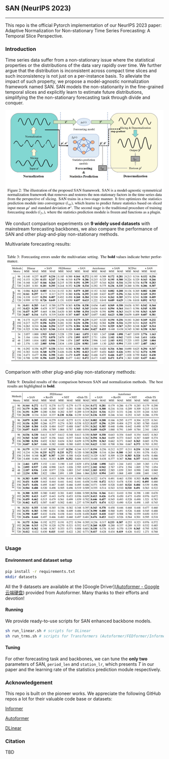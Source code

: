 ## SAN (NeurIPS 2023)

---

This repo is the official Pytorch implementation of our NeurIPS 2023 paper: Adaptive Normalization for Non-stationary Time Series Forecasting: A Temporal Slice Perspective.

### Introduction

Time series data suffer from a non-stationary issue where the statistical properties or the distributions of the data vary rapidly over time. We further argue that the distribution is inconsistent across compact time slices and such inconsistency is not just on a per-instance basis. To alleviate the impact of such property, we propose a model-agnostic normalization framework named SAN. SAN models the non-stationarity in the fine-grained  temporal slices and explicitly learn to estimate future distributions, simplifying the the non-stationary forecasting task through divide and conquer.

![framework](figs/framework.png)

We conduct comparison experiments on **9 widely used datasets** with mainstream forecasting backbones, we also compare the performance of SAN and other plug-and-play non-stationary methods.

Multivariate forecasting results:

![multivariate](figs/multivariate.png)

Comparison with other plug-and-play non-stationary methods:

![compare](figs/compare.png)

### Usage

#### Environment and dataset setup

```bash
pip install -r requirements.txt
mkdir datasets
```

All the 9 datasets are available at the [Google Driver]([Autoformer - Google 云端硬盘](https://drive.google.com/drive/folders/1ZOYpTUa82_jCcxIdTmyr0LXQfvaM9vIy)) provided from Autoformer. Many thanks to their efforts and devotion!

#### Running

We provide ready-to-use scripts for SAN enhanced backbone models.

```bash
sh run_linear.sh # scripts for DLinear
sh run_trms.sh # scripts for Transformers (Autoformer/FEDformer/Informer/Transformer)
```

#### Tuning

For other forecasting task and backbones, we can tune the **only two** parameters of SAN, `period_len` and `station_lr`, which presents $T$ in our paper and the learning rate of the statistics prediction module respectively. 

### Acknowledgement

This repo is built on the pioneer works. We appreciate the following GitHub repos a lot for their valuable code base or datasets:

[Informer](https://github.com/zhouhaoyi/Informer2020)

[Autoformer](https://github.com/thuml/Autoformer)

[DLinear](https://github.com/cure-lab/LTSF-Linear)

### Citation

TBD
